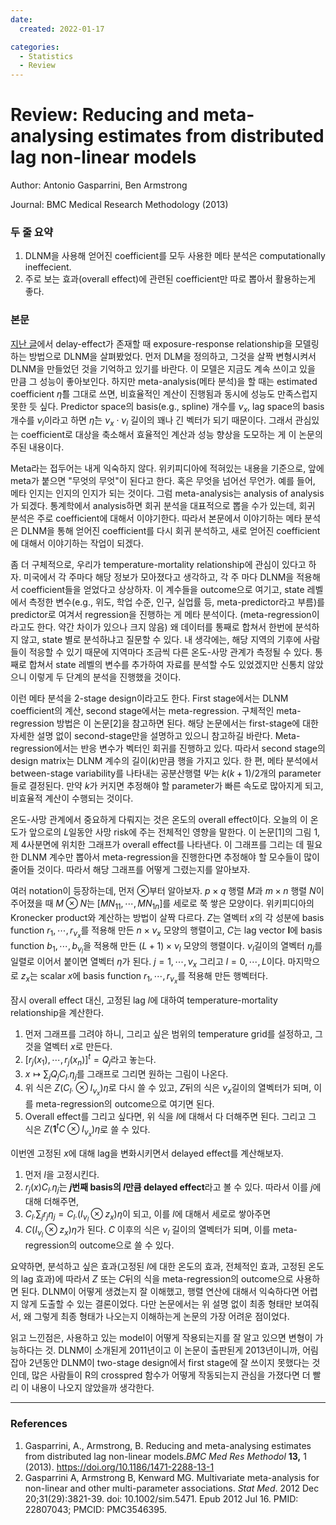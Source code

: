```yaml
---
date:
  created: 2022-01-17

categories:
  - Statistics
  - Review
---
```


# Review: Reducing and meta-analysing estimates from distributed lag non-linear models

Author: Antonio Gasparrini, Ben Armstrong

Journal: BMC Medical Research Methodology (2013)



### 두 줄 요약

1. DLNM을 사용해 얻어진 coefficient를 모두 사용한 메타 분석은 computationally ineffecient.
2. 주로 보는 효과(overall effect)에 관련된 coefficient만 따로 뽑아서 활용하는게 좋다.

<!-- more -->

### 본문

 [지난 글](https://jaeminoh.github.io/dlnm/)에서 delay-effect가 존재할 때 exposure-response relationship을 모델링하는 방법으로 DLNM을 살펴봤었다. 먼저 DLM을 정의하고, 그것을 살짝 변형시켜서 DLNM을 만들었던 것을 기억하고 있기를 바란다. 이 모델은 지금도 계속 쓰이고 있을 만큼 그 성능이 좋아보인다. 하지만 meta-analysis(메타 분석)을 할 때는 estimated coefficient $\hat{\eta}$를 그대로 쓰면, 비효율적인 계산이 진행됨과 동시에 성능도 만족스럽지 못한 듯 싶다. Predictor space의 basis(e.g., spline) 개수를 $\nu_x$, lag space의 basis 개수를 $\nu_l$이라고 하면 $\hat{\eta}$는 $\nu_x \cdot \nu_l$ 길이의 꽤나 긴 벡터가 되기 때문이다. 그래서 관심있는 coefficient로 대상을 축소해서 효율적인 계산과 성능 향상을 도모하는 게 이 논문의 주된 내용이다.

 Meta라는 접두어는 내게 익숙하지 않다. 위키피디아에 적혀있는 내용을 기준으로, 앞에 meta가 붙으면 "무엇의 무엇"이 된다고 한다. 혹은 무엇을 넘어선 무언가. 예를 들어, 메타 인지는 인지의 인지가 되는 것이다. 그럼 meta-analysis는 analysis of analysis가 되겠다. 통계학에서 analysis하면 회귀 분석을 대표적으로 뽑을 수가 있는데, 회귀 분석은 주로 coefficient에 대해서 이야기한다. 따라서 본문에서 이야기하는 메타 분석은 DLNM을 통해 얻어진 coefficient를 다시 회귀 분석하고, 새로 얻어진 coefficient에 대해서 이야기하는 작업이 되겠다.

 좀 더 구체적으로, 우리가 temperature-mortality relationship에 관심이 있다고 하자. 미국에서 각 주마다 해당 정보가 모아졌다고 생각하고, 각 주 마다 DLNM을 적용해서 coefficient들을 얻었다고 상상하자. 이 계수들을 outcome으로 여기고, state 레벨에서 측정한 변수(e.g., 위도, 학업 수준, 인구, 실업률 등, meta-predictor라고 부름)를 predictor로 여겨서 regression을 진행하는 게 메타 분석이다. (meta-regression이라고도 한다. 약간 차이가 있으나 크지 않음) 왜 데이터를 통째로 합쳐서 한번에 분석하지 않고, state 별로 분석하냐고 질문할 수 있다. 내 생각에는, 해당 지역의 기후에 사람들이 적응할 수 있기 때문에 지역마다 조금씩 다른 온도-사망 관계가 측정될 수 있다. 통째로 합쳐서 state 레벨의 변수를 추가하여 자료를 분석할 수도 있었겠지만 신통치 않았으니 이렇게 두 단계의 분석을 진행했을 것이다.

 이런 메타 분석을 2-stage design이라고도 한다. First stage에서는 DLNM coefficient의 계산, second stage에서는 meta-regression. 구체적인 meta-regression 방법은 이 논문[2]을 참고하면 된다. 해당 논문에서는 first-stage에 대한 자세한 설명 없이 second-stage만을 설명하고 있으니 참고하길 바란다. Meta-regression에서는 반응 변수가 벡터인 회귀를 진행하고 있다. 따라서 second stage의 design matrix는 DLNM 계수의 길이($k$)만큼 행을 가지고 있다. 한 편, 메타 분석에서 between-stage variability를 나타내는 공분산행렬 $\Psi$는 $k(k+1)/2$개의 parameter들로 결정된다. 만약 $k$가 커지면 추정해야 할 parameter가 빠른 속도로 많아지게 되고, 비효율적 계산이 수행되는 것이다.

 온도-사망 관계에서 중요하게 다뤄지는 것은 온도의 overall effect이다. 오늘의 이 온도가 앞으로의 $L$일동안 사망 risk에 주는 전체적인 영향을 말한다. 이 논문[1]의 그림 1, 제 4사분면에 위치한 그래프가 overall effect를 나타낸다. 이 그래프를 그리는 데 필요한 DLNM 계수만 뽑아서 meta-regression을 진행한다면 추정해야 할 모수들이 많이 줄어들 것이다. 따라서 해당 그래프를 어떻게 그렸는지를 알아보자. 

 여러 notation이 등장하는데, 먼저 $\otimes$부터 알아보자. $p\times q$ 행렬 $M$과 $m\times n$ 행렬 $N$이 주어졌을 때 $M\otimes N$는  $[MN_{11} , \cdots, MN_{1n}]$를 세로로 쭉 쌓은 모양이다. 위키피디아의 Kronecker product와 계산하는 방법이 살짝 다르다. $Z$는 열벡터 $x$의 각 성분에 basis function $r_1, \cdots, r_{\nu_x}$를 적용해 만든 $n \times \nu_x$ 모양의 행렬이고, $C$는 lag vector $\textbf{l}$에 basis function $b_1, \cdots, b_{\nu_l}$을 적용해 만든 $(L+1)\times \nu_l$ 모양의 행렬이다. $\nu_l$길이의 열벡터 $\eta_j$를 일렬로 이어서 붙이면 열벡터 $\eta$가 된다. $j = 1, \cdots, \nu_x$ 그리고 $l = 0, \cdots, L$이다. 마지막으로 $z_x$는 scalar $x$에 basis function $r_1, \cdots, r_{\nu_x}$를 적용해 만든 행벡터다.

 잠시 overall effect 대신, 고정된 lag $l$에 대하여 temperature-mortality relationship을 계산한다.

1. 먼저 그래프를 그려야 하니, 그리고 싶은 범위의 temperature grid를 설정하고, 그것을 열벡터 $x$로 만든다.
2. $[r_j(x_1), \cdots, r_j(x_n)]^t = Q_j$라고 놓는다.
3. $x \mapsto \sum_j Q_j C_{l\cdot} \eta_j$를 그래프로 그리면 원하는 그림이 나온다.
4. 위 식은 $Z (C_{l\cdot} \otimes I_{\nu_x}) \eta$로 다시 쓸 수 있고, $Z$뒤의 식은 $\nu_x$길이의 열벡터가 되며, 이를 meta-regression의 outcome으로 여기면 된다.
5. Overall effect를 그리고 싶다면, 위 식을 $l$에 대해서 다 더해주면 된다. 그리고 그 식은 $Z (\textbf{1}^tC \otimes I_{\nu_x}) \eta$로 쓸 수 있다.

 이번엔 고정된 $x$에 대해 lag을 변화시키면서 delayed effect를 계산해보자.

1. 먼저 $l$을 고정시킨다. 
2. $r_j(x) C_{l\cdot} \eta_j$는 **$j$번째 basis의 $l$만큼 delayed effect**라고 볼 수 있다. 따라서 이를 $j$에 대해 더해주면,
3. $C_{l\cdot} \sum_j r_j \eta_j = C_{l\cdot} (I_{\nu_l} \otimes z_x) \eta$이 되고, 이를 $l$에 대해서 세로로 쌓아주면
4. $C  (I_{\nu_l} \otimes z_x) \eta$가 된다. $C$ 이후의 식은 $\nu_l$ 길이의 열벡터가 되며, 이를 meta-regression의 outcome으로 쓸 수 있다.

 요약하면, 분석하고 싶은 효과(고정된 $l$에 대한 온도의 효과, 전체적인 효과, 고정된 온도의 lag 효과)에 따라서 $Z$ 또는 $C$뒤의 식을 meta-regression의 outcome으로 사용하면 된다. DLNM이 어떻게 생겼는지 잘 이해했고, 행렬 연산에 대해서 익숙하다면 어렵지 않게 도출할 수 있는 결론이었다. 다만 논문에서는 위 설명 없이 최종 형태만 보여줘서, 왜 그렇게 최종 형태가 나오는지 이해하는게 논문의 가장 어려운 점이었다. 

 읽고 느낀점은, 사용하고 있는 model이 어떻게 작용되는지를 잘 알고 있으면 변형이 가능하다는 것. DLNM이 소개된게 2011년이고 이 논문이 출판된게 2013년이니까, 어림잡아 2년동안 DLNM이 two-stage design에서 first stage에 잘 쓰이지 못했다는 것인데, 많은 사람들이 R의 crosspred 함수가 어떻게 작동되는지 관심을 가졌다면 더 빨리 이 내용이 나오지 않았을까 생각한다.

---

### References

1. Gasparrini, A., Armstrong, B. Reducing and meta-analysing estimates from distributed lag non-linear models.*BMC Med Res Methodol* **13,** 1 (2013). https://doi.org/10.1186/1471-2288-13-1
2. Gasparrini A, Armstrong B, Kenward MG. Multivariate meta-analysis for non-linear and other multi-parameter associations. *Stat Med*. 2012 Dec 20;31(29):3821-39. doi: 10.1002/sim.5471. Epub 2012 Jul 16. PMID: 22807043; PMCID: PMC3546395.

